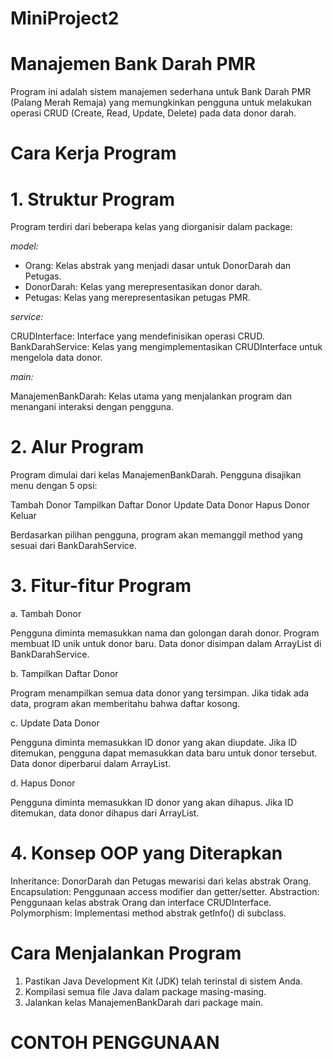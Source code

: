 # MiniProject2


# Manajemen Bank Darah PMR
Program ini adalah sistem manajemen sederhana untuk Bank Darah PMR (Palang Merah Remaja) yang memungkinkan pengguna untuk melakukan operasi CRUD (Create, Read, Update, Delete) pada data donor darah.


# Cara Kerja Program


# 1. Struktur Program
Program terdiri dari beberapa kelas yang diorganisir dalam package:

*model:*

* Orang: Kelas abstrak yang menjadi dasar untuk DonorDarah dan Petugas.
* DonorDarah: Kelas yang merepresentasikan donor darah.
* Petugas: Kelas yang merepresentasikan petugas PMR.


*service:*

CRUDInterface: Interface yang mendefinisikan operasi CRUD.
BankDarahService: Kelas yang mengimplementasikan CRUDInterface untuk mengelola data donor.


*main:*

ManajemenBankDarah: Kelas utama yang menjalankan program dan menangani interaksi dengan pengguna.



# 2. Alur Program

Program dimulai dari kelas ManajemenBankDarah.
Pengguna disajikan menu dengan 5 opsi:

Tambah Donor
Tampilkan Daftar Donor
Update Data Donor
Hapus Donor
Keluar


Berdasarkan pilihan pengguna, program akan memanggil method yang sesuai dari BankDarahService.

# 3. Fitur-fitur Program
a. Tambah Donor

Pengguna diminta memasukkan nama dan golongan darah donor.
Program membuat ID unik untuk donor baru.
Data donor disimpan dalam ArrayList di BankDarahService.

b. Tampilkan Daftar Donor

Program menampilkan semua data donor yang tersimpan.
Jika tidak ada data, program akan memberitahu bahwa daftar kosong.

c. Update Data Donor

Pengguna diminta memasukkan ID donor yang akan diupdate.
Jika ID ditemukan, pengguna dapat memasukkan data baru untuk donor tersebut.
Data donor diperbarui dalam ArrayList.

d. Hapus Donor

Pengguna diminta memasukkan ID donor yang akan dihapus.
Jika ID ditemukan, data donor dihapus dari ArrayList.

# 4. Konsep OOP yang Diterapkan

Inheritance: DonorDarah dan Petugas mewarisi dari kelas abstrak Orang.
Encapsulation: Penggunaan access modifier dan getter/setter.
Abstraction: Penggunaan kelas abstrak Orang dan interface CRUDInterface.
Polymorphism: Implementasi method abstrak getInfo() di subclass.

# Cara Menjalankan Program

1. Pastikan Java Development Kit (JDK) telah terinstal di sistem Anda.
2. Kompilasi semua file Java dalam package masing-masing.
3. Jalankan kelas ManajemenBankDarah dari package main.

# CONTOH PENGGUNAAN


